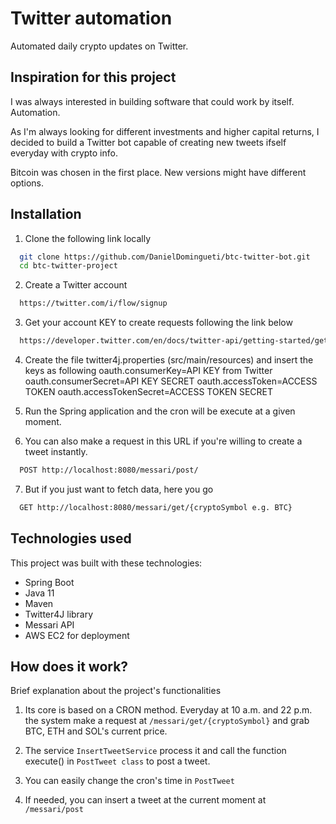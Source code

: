 
# Twitter automation

Automated daily crypto updates on Twitter. 

## Inspiration for this project

I was always interested in building software that could work by itself. Automation.

As I'm always looking for different investments and higher capital returns, 
I decided to build a Twitter bot capable of creating new tweets
ifself everyday with crypto info.

Bitcoin was chosen in the first place. 
New versions might have different options.
## Installation

1. Clone the following link locally

```bash
  git clone https://github.com/DanielDomingueti/btc-twitter-bot.git
  cd btc-twitter-project
```
2. Create a Twitter account

```bash
  https://twitter.com/i/flow/signup
```

3. Get your account KEY to create requests following the link below
```bash
  https://developer.twitter.com/en/docs/twitter-api/getting-started/getting-access-to-the-twitter-api
```

4. Create the file twitter4j.properties (src/main/resources) and insert the keys as following
   oauth.consumerKey=API KEY from Twitter
   oauth.consumerSecret=API KEY SECRET
   oauth.accessToken=ACCESS TOKEN
   oauth.accessTokenSecret=ACCESS TOKEN SECRET
   
5. Run the Spring application and the cron will be execute at a given moment.

6. You can also make a request in this URL if you're willing to create a tweet instantly.
```bash
  POST http://localhost:8080/messari/post/
```
7. But if you just want to fetch data, here you go
```bash
  GET http://localhost:8080/messari/get/{cryptoSymbol e.g. BTC}
```

## Technologies used

This project was built with these technologies:

- Spring Boot
- Java 11
- Maven
- Twitter4J library
- Messari API
- AWS EC2 for deployment


## How does it work?

Brief explanation about the project's functionalities

1. Its core is based on a CRON method. Everyday at 10 a.m. and 22 p.m. 
the system make a request at ```/messari/get/{cryptoSymbol}``` and grab BTC, ETH and SOL's current price.

2. The service ```InsertTweetService``` process it and call the function execute() 
in ```PostTweet class``` to post a tweet.

3. You can easily change the cron's time in ```PostTweet```

4. If needed, you can insert a tweet at the current moment at ```/messari/post```
